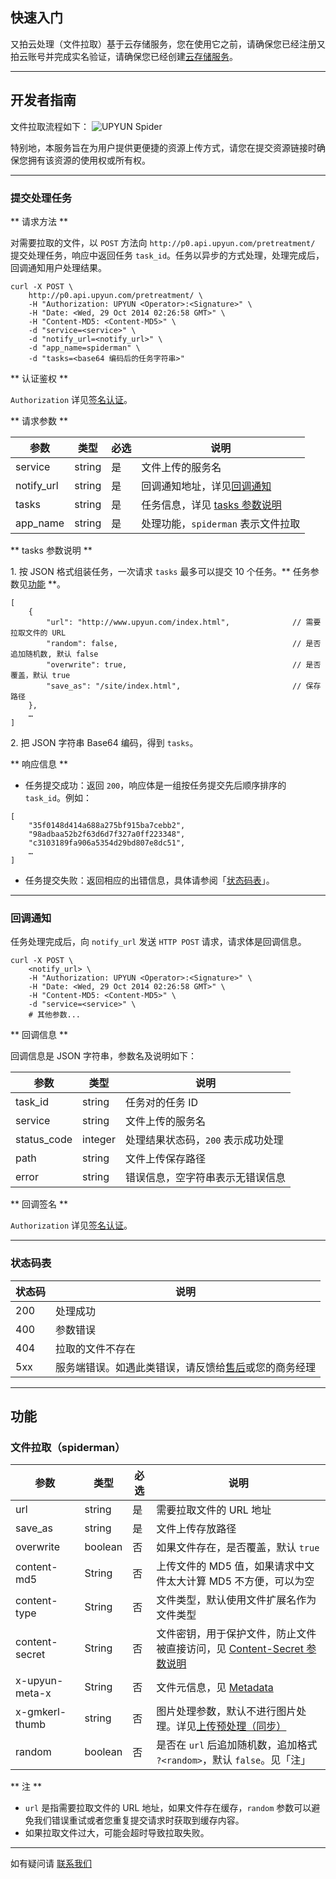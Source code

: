 ## 快速入门

又拍云处理（文件拉取）基于云存储服务，您在使用它之前，请确保您已经注册又拍云账号并完成实名验证，请确保您已经创建[云存储服务](/api/quick_start/)。

---------

## 开发者指南

文件拉取流程如下：
![UPYUN Spider](http://upyundocs.b0.upaiyun.com/img/spider.png)

特别地，本服务旨在为用户提供更便捷的资源上传方式，请您在提交资源链接时确保您拥有该资源的使用权或所有权。

---------

<a name="submit_task"></a>
### 提交处理任务

** 请求方法 **

对需要拉取的文件，以 `POST` 方法向 `http://p0.api.upyun.com/pretreatment/` 提交处理任务，响应中返回任务 `task_id`。任务以异步的方式处理，处理完成后，回调通知用户处理结果。

```
curl -X POST \
    http://p0.api.upyun.com/pretreatment/ \
    -H "Authorization: UPYUN <Operator>:<Signature>" \
    -H "Date: <Wed, 29 Oct 2014 02:26:58 GMT>" \
	-H "Content-MD5: <Content-MD5>" \
    -d "service=<service>" \
    -d "notify_url=<notify_url>" \
    -d "app_name=spiderman" \
    -d "tasks=<base64 编码后的任务字符串>"
```

** 认证鉴权 **

`Authorization` 详见[签名认证](/cloud/authorization/#_1)。

** 请求参数 **

| 参数       		| 类型       	| 必选  	| 说明                              	|
|-------------------|---------------|-------|-----------------------------------|
| service       	| string       	| 是   	| 文件上传的服务名         			|
| notify_url        | string       	| 是   	| 回调通知地址，详见[回调通知](#notify_url)    |
| tasks             | string       	| 是   	| 任务信息，详见 [tasks 参数说明](#tasks)  	|
| app_name          | string       	| 是   	| 处理功能，`spiderman` 表示文件拉取      |

<a name="tasks"></a>
** tasks 参数说明 **

1\. 按 JSON 格式组装任务，一次请求 `tasks` 最多可以提交 10 个任务。** 任务参数见[功能](#function) **。

```
[
	{
		"url": "http://www.upyun.com/index.html",              // 需要拉取文件的 URL
        "random": false,                                       // 是否追加随机数, 默认 false
        "overwrite": true,                                     // 是否覆盖，默认 true
		"save_as": "/site/index.html",                         // 保存路径
	},
	…
]
```

2\. 把 JSON 字符串 Base64 编码，得到 `tasks`。

** 响应信息 **

- 任务提交成功：返回 `200`，响应体是一组按任务提交先后顺序排序的 `task_id`。例如：

```
[
	"35f0148d414a688a275bf915ba7cebb2",
	"98adbaa52b2f63d6d7f327a0ff223348",
	"c3103189fa906a5354d29bd807e8dc51",
	…
]
```

- 任务提交失败：返回相应的出错信息，具体请参阅「[状态码表](#status)」。

---------

<a name="notify_url"></a>
### 回调通知 

任务处理完成后，向 `notify_url` 发送 `HTTP POST` 请求，请求体是回调信息。

```
curl -X POST \
    <notify_url> \
    -H "Authorization: UPYUN <Operator>:<Signature>" \
    -H "Date: <Wed, 29 Oct 2014 02:26:58 GMT>" \
	-H "Content-MD5: <Content-MD5>" \
    -d "service=<service>" \
	# 其他参数...
```

** 回调信息 **

回调信息是 JSON 字符串，参数名及说明如下：

| 参数       	| 类型   	| 说明                                                      	|
|---------------|-----------|-----------------------------------------------------------|
| task_id      	| string    | 任务对的任务 ID                             				|
| service  		| string    | 文件上传的服务名                               |
| status_code  	| integer   | 处理结果状态码，`200` 表示成功处理              				|
| path         	| string    | 文件上传保存路径                              				|
| error        	| string    | 错误信息，空字符串表示无错误信息        						|

** 回调签名 **

`Authorization` 详见[签名认证](/cloud/authorization/#_1)。

---------

<a name="status"></a>
### 状态码表

| 状态码    		| 说明        							|
|---------------|---------------------------------------|
| 200         	| 处理成功    							|
| 400         	| 参数错误								|
| 404         	| 拉取的文件不存在    					|
| 5xx         	| 服务端错误。如遇此类错误，请反馈给[售后](https://www.upyun.com/contact)或您的商务经理|

---------

<a name="function"></a>
## 功能

### 文件拉取（spiderman）

| 参数       		| 类型      	| 必选  	| 说明                                   	|
|-------------------|-----------|-------|-------------------------------------------|
| url               | string    | 是   	| 需要拉取文件的 URL 地址         				|
| save_as           | string    | 是   	| 文件上传存放路径                          	|
| overwrite         | boolean   | 否   	| 如果文件存在，是否覆盖，默认 `true`      		|
| content-md5    	| String   	| 否  	| 上传文件的 MD5 值，如果请求中文件太大计算 MD5 不方便，可以为空        |
| content-type   	| String  	| 否  	| 文件类型，默认使用文件扩展名作为文件类型                         |
| content-secret 	| String  	| 否  	| 文件密钥，用于保护文件，防止文件被直接访问，见 [Content-Secret 参数说明](/api/rest_api/#Content-Secret) |
| x-upyun-meta-x 	| String   	| 否  	| 文件元信息，见 [Metadata](/api/rest_api/#metadata)           |
| x-gmkerl-thumb	 	| string    | 否   	| 图片处理参数，默认不进行图片处理。详见[上传预处理（同步）](/cloud/image/#sync_upload_process)  |
| random            | boolean   | 否   	| 是否在 `url` 后追加随机数，追加格式 `?<random>`，默认 `false`。见「注」|


** 注 **

-  `url` 是指需要拉取文件的 URL 地址，如果文件存在缓存，`random` 参数可以避免我们错误重试或者您重复提交请求时获取到缓存内容。
- 如果拉取文件过大，可能会超时导致拉取失败。

---------

如有疑问请 [联系我们](https://www.upyun.com/contact)